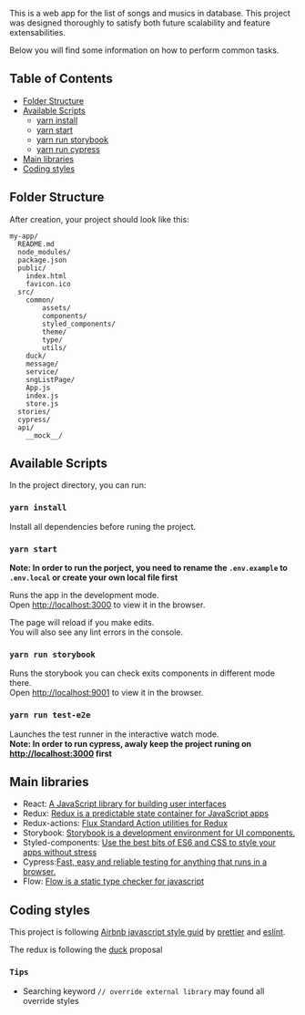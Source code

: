 This is a web app for the list of songs and musics in database. This project was designed thoroughly to satisfy both future scalability and feature extensabilities.

Below you will find some information on how to perform common tasks.<br>

## Table of Contents

- [Folder Structure](#folder-structure)
- [Available Scripts](#available-scripts)
  - [yarn install](#yarn-install)
  - [yarn start](#yarn-start)
  - [yarn run storybook](#yarn-run-storybook)
  - [yarn run cypress](#yarn-run-cypress)
- [Main libraries](#main-libraries)
- [Coding styles](#coding-styles)

## Folder Structure

After creation, your project should look like this:

```
my-app/
  README.md
  node_modules/
  package.json
  public/
    index.html
    favicon.ico
  src/
    common/
        assets/
        components/
        styled_components/
        theme/
        type/
        utils/
    duck/
    message/
    service/
    sngListPage/
    App.js
    index.js
    store.js
  stories/
  cypress/
  api/
    __mock__/
```

## Available Scripts

In the project directory, you can run:

### `yarn install`

Install all dependencies before runing the project.

### `yarn start`

**Note: In order to run the porject, you need to rename the `.env.example` to `.env.local` or create your own local file first**

Runs the app in the development mode.<br>
Open [http://localhost:3000](http://localhost:3000) to view it in the browser.

The page will reload if you make edits.<br>
You will also see any lint errors in the console.

### `yarn run storybook`

Runs the storybook you can check exits components in different mode there.<br>
Open [http://localhost:9001](http://localhost:9001) to view it in the browser.

### `yarn run test-e2e`

Launches the test runner in the interactive watch mode.<br>
**Note: In order to run cypress, awaly keep the project runing on [http://localhost:3000](http://localhost:3000) first**

## Main libraries

- React: [A JavaScript library for building user interfaces](https://reactjs.org/)
- Redux: [Redux is a predictable state container for JavaScript apps](https://redux.js.org/)
- Redux-actions: [Flux Standard Action utilities for Redux](https://github.com/redux-utilities/redux-actions)
- Storybook: [Storybook is a development environment for UI components.](https://github.com/storybooks/storybook)
- Styled-components: [Use the best bits of ES6 and CSS to style your apps without stress](https://www.styled-components.com/)
- Cypress:[Fast, easy and reliable testing for anything that runs in a browser.](https://www.cypress.io/)
- Flow: [Flow is a static type checker for javascript](https://flow.org/en/)

## Coding styles

This project is following [Airbnb javascript style guid](https://github.com/airbnb/javascript) by [prettier](https://github.com/prettier/prettier) and [eslint](https://eslint.org/).

The redux is following the [duck](https://github.com/erikras/ducks-modular-redux) proposal

### `Tips`

- Searching keyword `// override external library` may found all override styles
